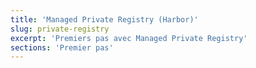 ```yaml
---
title: 'Managed Private Registry (Harbor)'
slug: private-registry
excerpt: 'Premiers pas avec Managed Private Registry'
sections: 'Premier pas'
---
```


